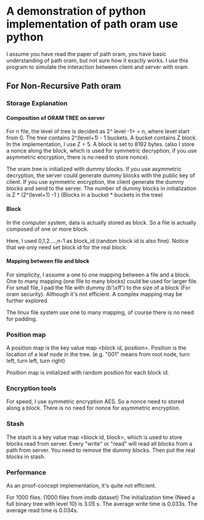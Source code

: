 # A demonstration of python implementation of path oram use python 

I assume you have read the paper of path oram, you have basic understanding of path oram, 
but not sure how it exactly works. I use this program to simulate the interaction between client and server with oram.

## For Non-Recursive Path oram

### Storage Explanation 
#### Composition of ORAM TREE on server
For n file, the level of tree is decided as 2^ level -1> = n, where level start from 0.
The tree contains 2^(level+1) - 1 buckets. A bucket contains Z block. In the implementation, I use Z = 5. 
A block is set to 8192 bytes. (also I 
store a nonce along the block, which is used for symmetric decryption, if you use asymmetric encryption, there is no 
need to store nonce).

The oram tree is initialized with dummy blocks. If you use asymmetric decryption, the server could 
generate dummy blocks with the public key of client. If you use symmetric encryption, the client generate the dummy blocks
and send to the server. The number of dummy blocks in initialization is Z * (2^(level+1) -1 ) (Blocks in a bucket * buckets in the tree)
 

#### Block

In the computer system, data is actually stored as block. So a file is actually composed of one or more block.

Here, I used 0,1,2....,n-1 as block_id (random block id is also fine). Notice that we only need set block id for the real block. 

#### Mapping between file and block

For simplicity, I assume a one to one mapping between a file and a block.
 One to many mapping (one file to many blocks) could be used for larger file. For small file, I pad the file with dummy (b'\xff') to the size of a block (For oram security). Although it's not efficient. 
A complex mapping may be further explored. 

The linux file system use one to many mapping, of course there is no need for padding.


### Position map

A position map is the key value map <block id, position>. Position is the location of a leaf node in the tree. 
(e.g. "001" means from root node, turn left, turn left, turn right) 

Position map is initialized with random position for each block id.

### Encryption tools

For speed, I use symmetric encryption AES. So a nonce need to stored along a block. There is no need for nonce for asymmetric encryption.


### Stash

The stash is a key value map <block id, block>, which is used to store blocks read from server.
Every "write" or "read" will read all blocks from a path from server. You need to remove the dummy blocks. Then
put the real blocks in stash. 

### Performance

As an proof-concept implementation, it's quite not efficient.

For 1000 files.  (1000 files from imdb dataset)
The initialization time (Need a full binary tree with level 10)  is 3.05 s.
The average write time is 0.033s.
The average read time is 0.034s.
